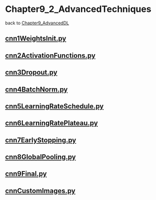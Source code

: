 # Chapter9_2_AdvancedTechniques
back to [Chapter9_AdvancedDL](../Chapter9_AdvancedDL.md) 

## [__cnn1WeightsInit.py__](./cnn1WeightsInit.py) 

## [__cnn2ActivationFunctions.py__](./cnn2ActivationFunctions.py) 

## [__cnn3Dropout.py__](./cnn3Dropout.py) 

## [__cnn4BatchNorm.py__](./cnn4BatchNorm.py) 

## [__cnn5LearningRateSchedule.py__](./cnn5LearningRateSchedule.py) 

## [__cnn6LearningRatePlateau.py__](./cnn6LearningRatePlateau.py) 

## [__cnn7EarlyStopping.py__](./cnn7EarlyStopping.py) 

## [__cnn8GlobalPooling.py__](./cnn8GlobalPooling.py) 

## [__cnn9Final.py__](./cnn9Final.py) 

## [__cnnCustomImages.py__](./cnnCustomImages.py) 
